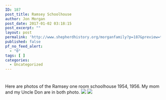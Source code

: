 ```yaml
---
ID: 187
post_title: Ramsey Schoolhouse
author: Jon Morgan
post_date: 2017-01-02 03:18:15
post_excerpt: ""
layout: post
permalink: 'http://www.shepherdhistory.org/morganfamily?p=187&preview=true&preview_id=187'
published: false
pf_no_feed_alert:
  - "0"
tags: [ ]
categories:
  - Uncategorized
---
```

<h1></h1>
Here are photos of the Ramsey one room schoolhouse 1954, 1956. My mom and my Uncle Don are in both photo.

<img class="wp-image-188" src="http://www.shepherdhistory.org/morganfamily/wp-content/uploads/sites/2/2017/01/word-image.jpg" />

<img class="wp-image-189" src="http://www.shepherdhistory.org/morganfamily/wp-content/uploads/sites/2/2017/01/word-image-1.jpg" />
